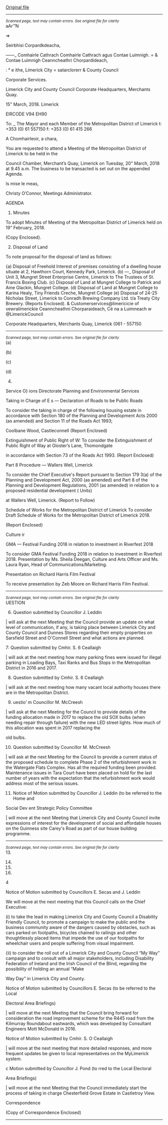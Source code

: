 [Original file](https://www.limerick.ie/sites/default/files/media/documents/2018-03/00%20Agenda%2020th%20March%2C%202018.pdf)

---
*<small>Scanned page, text may contain errors. See original file for clarity</small>*  
aAr™N

=>

Seirbhisi Corpardkdeacha,

_—_—_ Comhairle Cathrach Comhairle Cathrach agus Contae Luimnigh.
= & Contae Luimnigh Ceanncheathri Chorpardideach,

: ° e ithe,
Limerick City = satarclorerr
& County Council

Corporate Services.

Limerick City and County Council
Corporate Headquarters,
Merchants Quay.

15" March, 2018. Limerick

EIRCODE V94 EH90

To: _ The Mayor and each Member of the Metropolitan District of Limerick t: +353 (0) 61 557150
f: +353 (0) 61 415 266

A Chomhairleoir, a chara,

You are requested to attend a Meeting of the Metropolitan District of Limerick to be held in the

Council Chamber, Merchant’s Quay, Limerick on Tuesday, 20" March, 2018 at 9.45 a.m. The
business to be transacted is set out on the appended Agenda.

Is mise le meas,

Christy O’Connor,
Meetings Administrator.

AGENDA
1. Minutes

To adopt Minutes of Meeting of the Metropolitan District of Limerick held on 19”
February, 2018.

(Copy Enclosed).

2. Disposal of Land

To note proposal for the disposal of land as follows:

{a) Disposal of Freehold Interest of premises consisting of a dwelling house situate at
2, Hawthorn Court, Kennedy Park, Limerick.
(b) —_ Disposal of Unit 3, Mungret Street Enterprise Centre, Limerick to The Trustees of
St. Francis Boxing Club.
(c) Disposal of Land at Mungret College to Patrick and Aine Glackin, Mungret College.
(d) Disposal of Land at Mungret College to Karina Healy, Tiny Friends Creche, Mungret
College
(e) Disposal of 24-25 Nicholas Street, Limerick to Conradh Brewing Company Ltd. t/a
Treaty City Brewery.
(Reports Enclosed).
& Customerservices@limericicie
of vewralimerickie
Ceanncheathni Chorparaideach, Cé na a Luimneach w @LimerickCouncil

Corporate Headquarters, Merchants Quay, Limerick (061 - 557150


---
*<small>Scanned page, text may contain errors. See original file for clarity</small>*  
(a)

(b)

(c)

(d)

4.

Service O} ions Directorate
Planning and Environmental Services

Taking in Charge of E s — Declaration of Roads to be Public Roads

To consider the taking in charge of the following housing estate in accordance with
Section 180 of the Planning and Development Acts 2000 (as amended) and Section 11
of the Roads Act 1993;

Coolbane Wood, Castleconnell
(Report Enclosed)

Extinguishment of Public Right of W:
To consider the Extinguishment of Public Right of Way at Gloster’s Lane, Thomondgate

in accordance with Section 73 of the Roads Act 1993.
(Report Enclosed)

Part 8 Procedure — Wallers Well, Limerick

To consider the Chief Executive's Report pursuant to Section 179 3(a) of the Planning and
Development Act, 2000 (as amended) and Part 8 of the Planning and Development
Regulations, 2001 (as amended) in relation to a proposed residential development ( Units)

at Wallers Well, Limerick.
(Report to Follow)

Schedule of Works for the Metropolitan District of Limerick
To consider Draft Schedule of Works for the Metropolitan District of Limerick 2018.

(Report Enclosed)

Culture ir

GMA — Festival Funding 2018 in relation to investment in Riverfest 2018

To consider GMA Festival Funding 2018 in relation to investment in Riverfest 2018.
Presentation by Ms. Sheila Deegan, Culture and Arts Officer and Ms. Laura Ryan, Head
of Communications/Marketing.

Presentation on Richard Harris Film Festival

To receive presentation by Zeb Moore on Richard Harris Film Festival.


---
*<small>Scanned page, text may contain errors. See original file for clarity</small>*  
UESTION

6. Question submitted by Councillor J. Leddin

| will ask at the next Meeting that the Council provide an update on what level of
communication, if any, is taking place between Limerick City and County Council and
Dunnes Stores regarding their empty properties on Sarsfield Street and O'Connell
Street and what actions are planned.

7: Question submitted by Cmhir. S. 6 Ceallaigh

| will ask at the next meeting how many parking fines were issued for illegal parking in
Loading Bays, Taxi Ranks and Bus Stops in the Metropolitan District in 2016 and 2017.

8. Question submitted by Cmhir. S. 6 Ceallaigh

| will ask at the next meeting how many vacant local authority houses there are in the
Metropolitan District.

9. uestio’ m Councillor M. McCreesh

| will ask at the next Meeting for the Council to provide details of the funding allocation
made in 2017 to replace the old SOX bulbs (when needing repair through failure) with
the new LED street lights. How much of this allocation was spent in 2017 replacing the

old bulbs.

10. Question submitted by Councillor M. McCreesh

| will ask at the next Meeting for the Council to provide a current status of the proposed
schedule to complete Phase 2 of the refurbishment work in the Watergate Flats Complex.
Has all the required funding been provided. Maintenance issues in Tara Court have been
placed on hold for the last number of years with the expectation that the refurbishment
work would address most of the serious issues.

11. Notice of Motion submitted by Councillor J. Leddin (to be referred to the Home and

Social Dev ent Strategic Policy Committee

| will move at the next Meeting that Limerick City and County Council invite expressions
of interest for the development of social and affordable houses on the Guinness site
Carey's Road as part of our house building programme.


---
*<small>Scanned page, text may contain errors. See original file for clarity</small>*  
13.

14.

15.

16.

4

Notice of Motion submitted by Councillors E. Secas and J. Leddin

We will move at the next meeting that this Council calls on the Chief Executive:

(i) to take the lead in making Limerick City and County Council a Disability Friendly
Council, to promote a campaign to make the public and the business community aware
of the dangers caused by obstacles, such as cars parked on footpaths, bicycles chained
to railings and other thoughtlessly placed items that impede the use of our footpaths
for wheelchair users and people suffering from visual impairment.

{ii) to consider the roll out of a Limerick City and County Council “My Way” campaign
and to consult with all major stakeholders, including Disability Federation of Ireland
and the Irish Council of the Blind, regarding the possibility of holding an annual “Make

Way Day” in Limerick City and County.

Notice of Motion submitted by Councillors E. Secas (to be referred to the Local

Electoral Area Briefings)

| will move at the next Meeting that the Council bring forward for consideration the
road improvement scheme for the R445 road from the Kilmurray Roundabout
eastwards, which was developed by Consultant Engineers Mott McDonald in 2016.

Notice of Motion submitted by Cmhir. S. O Ceallaigh

| will move at the next meeting that more detailed responses, and more frequent
updates be given to local representatives on the MyLimerick system.

c Motion submitted by Councillor J. Pond (to rred to the Local Electoral

Area Briefings)

| will move at the next Meeting that the Council immediately start the process of taking
in charge Chesterfield Grove Estate in Castletroy View.

Correspondence

(Copy of Correspondence Enclosed)


---
